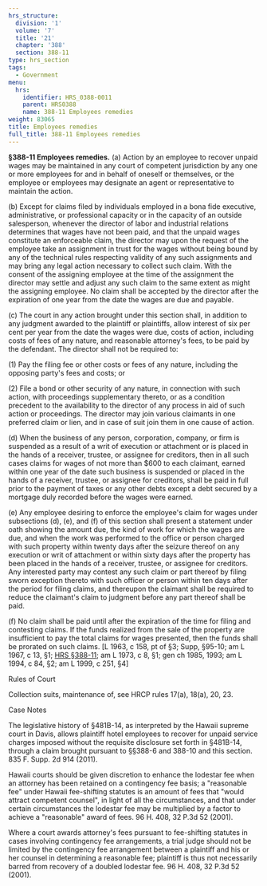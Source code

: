 ```yaml
---
hrs_structure:
  division: '1'
  volume: '7'
  title: '21'
  chapter: '388'
  section: 388-11
type: hrs_section
tags:
  - Government
menu:
  hrs:
    identifier: HRS_0388-0011
    parent: HRS0388
    name: 388-11 Employees remedies
weight: 83065
title: Employees remedies
full_title: 388-11 Employees remedies
---
```

**§388-11 Employees remedies.** (a) Action by an employee to recover unpaid wages may be maintained in any court of competent jurisdiction by any one or more employees for and in behalf of oneself or themselves, or the employee or employees may designate an agent or representative to maintain the action.

(b) Except for claims filed by individuals employed in a bona fide executive, administrative, or professional capacity or in the capacity of an outside salesperson, whenever the director of labor and industrial relations determines that wages have not been paid, and that the unpaid wages constitute an enforceable claim, the director may upon the request of the employee take an assignment in trust for the wages without being bound by any of the technical rules respecting validity of any such assignments and may bring any legal action necessary to collect such claim. With the consent of the assigning employee at the time of the assignment the director may settle and adjust any such claim to the same extent as might the assigning employee. No claim shall be accepted by the director after the expiration of one year from the date the wages are due and payable.

(c) The court in any action brought under this section shall, in addition to any judgment awarded to the plaintiff or plaintiffs, allow interest of six per cent per year from the date the wages were due, costs of action, including costs of fees of any nature, and reasonable attorney's fees, to be paid by the defendant. The director shall not be required to:

(1) Pay the filing fee or other costs or fees of any nature, including the opposing party's fees and costs; or

(2) File a bond or other security of any nature, in connection with such action, with proceedings supplementary thereto, or as a condition precedent to the availability to the director of any process in aid of such action or proceedings. The director may join various claimants in one preferred claim or lien, and in case of suit join them in one cause of action.

(d) When the business of any person, corporation, company, or firm is suspended as a result of a writ of execution or attachment or is placed in the hands of a receiver, trustee, or assignee for creditors, then in all such cases claims for wages of not more than $600 to each claimant, earned within one year of the date such business is suspended or placed in the hands of a receiver, trustee, or assignee for creditors, shall be paid in full prior to the payment of taxes or any other debts except a debt secured by a mortgage duly recorded before the wages were earned.

(e) Any employee desiring to enforce the employee's claim for wages under subsections (d), (e), and (f) of this section shall present a statement under oath showing the amount due, the kind of work for which the wages are due, and when the work was performed to the office or person charged with such property within twenty days after the seizure thereof on any execution or writ of attachment or within sixty days after the property has been placed in the hands of a receiver, trustee, or assignee for creditors. Any interested party may contest any such claim or part thereof by filing sworn exception thereto with such officer or person within ten days after the period for filing claims, and thereupon the claimant shall be required to reduce the claimant's claim to judgment before any part thereof shall be paid.

(f) No claim shall be paid until after the expiration of the time for filing and contesting claims. If the funds realized from the sale of the property are insufficient to pay the total claims for wages presented, then the funds shall be prorated on such claims. [L 1963, c 158, pt of §3; Supp, §95-10; am L 1967, c 13, §1; [HRS §388-11](/title-21/chapter-388/section-388-11/); am L 1973, c 8, §1; gen ch 1985, 1993; am L 1994, c 84, §2; am L 1999, c 251, §4]

Rules of Court

Collection suits, maintenance of, see HRCP rules 17(a), 18(a), 20, 23.

Case Notes

The legislative history of §481B-14, as interpreted by the Hawaii supreme court in Davis, allows plaintiff hotel employees to recover for unpaid service charges imposed without the requisite disclosure set forth in §481B-14, through a claim brought pursuant to §§388-6 and 388-10 and this section. 835 F. Supp. 2d 914 (2011).

Hawaii courts should be given discretion to enhance the lodestar fee when an attorney has been retained on a contingency fee basis; a "reasonable fee" under Hawaii fee-shifting statutes is an amount of fees that "would attract competent counsel", in light of all the circumstances, and that under certain circumstances the lodestar fee may be multiplied by a factor to achieve a "reasonable" award of fees. 96 H. 408, 32 P.3d 52 (2001).

Where a court awards attorney's fees pursuant to fee-shifting statutes in cases involving contingency fee arrangements, a trial judge should not be limited by the contingency fee arrangement between a plaintiff and his or her counsel in determining a reasonable fee; plaintiff is thus not necessarily barred from recovery of a doubled lodestar fee. 96 H. 408, 32 P.3d 52 (2001).
